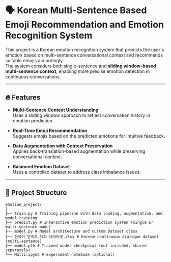 # 🗣️ Korean Multi-Sentence Based Emoji Recommendation and Emotion Recognition System

This project is a Korean emotion recognition system that predicts the user's emotion based on multi-sentence conversational context and recommends suitable emojis accordingly.  
The system considers both single-sentence and **sliding window-based multi-sentence context**, enabling more precise emotion detection in continuous conversations.

---

## 🔥 Features

- **Multi-Sentence Context Understanding**  
  Uses a sliding window approach to reflect conversation history in emotion prediction.

- **Real-Time Emoji Recommendation**  
  Suggests emojis based on the predicted emotions for intuitive feedback.

- **Data Augmentation with Context Preservation**  
  Applies back-translation-based augmentation while preserving conversational context.

- **Balanced Emotion Dataset**  
  Uses a controlled dataset to address class imbalance issues.

---

## 📁 Project Structure
```
emotion_project/
│
├── train.py # Training pipeline with data loading, augmentation, and model training
├── predict.py # Interactive emotion prediction system (single or multi-sentence mode)
├── model.py # Model architecture and custom Dataset class
├── 한국어_연속적_대화_데이터셋.xlsx # Korean continuous dialogue dataset (multi-sentence)
├── model.pth # Trained model checkpoint (not included, shared separately)
└── Multi.ipynb # Experiment notebook (optional)
```



